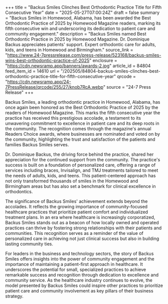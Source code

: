 +++
title = "Backus Smiles Clinches Best Orthodontic Practice Title for Fifth Consecutive Year"
date = "2025-05-27T07:00:24Z"
draft = false
summary = "Backus Smiles in Homewood, Alabama, has been awarded the Best Orthodontic Practice of 2025 by Homewood Magazine readers, marking its fifth consecutive win and underscoring its dedication to patient care and community engagement."
description = "Backus Smiles named Best Orthodontic Practice in 2025 by Homewood Magazine. Dr. Dominique Backus appreciates patients' support. Expert orthodontic care for adults, kids, and teens in Homewood and Birmingham."
source_link = "https://www.24-7pressrelease.com/press-release/523168/backus-smiles-wins-best-orthodontic-practice-of-2025"
enclosure = "https://cdn.newsramp.app/banners/awards-2.jpg"
article_id = 84804
feed_item_id = 14610
url = "/202505/84804-backus-smiles-clinches-best-orthodontic-practice-title-for-fifth-consecutive-year"
qrcode = "https://cdn.newsramp.app/24-7PressRelease/qrcode/255/27/knob7RcA.webp"
source = "24-7 Press Release"
+++

<p>Backus Smiles, a leading orthodontic practice in Homewood, Alabama, has once again been honored as the Best Orthodontic Practice of 2025 by the readers of Homewood Magazine. This marks the fifth consecutive year the practice has received this prestigious accolade, a testament to its unwavering commitment to excellence in patient care and its deep roots in the community. The recognition comes through the magazine's annual Readers Choice awards, where businesses are nominated and voted on by the community, highlighting the trust and satisfaction of the patients and families Backus Smiles serves.</p><p>Dr. Dominique Backus, the driving force behind the practice, shared her appreciation for the continued support from the community. The practice's success is built on a foundation of personalized care, offering a range of services including braces, Invisalign, and TMJ treatments tailored to meet the needs of adults, kids, and teens. This patient-centered approach has not only transformed thousands of smiles in the Homewood and Birmingham areas but has also set a benchmark for clinical excellence in orthodontics.</p><p>The significance of Backus Smiles' achievement extends beyond the accolades. It reflects the growing importance of community-focused healthcare practices that prioritize patient comfort and individualized treatment plans. In an era where healthcare is increasingly corporatized, Backus Smiles stands out as a beacon of how locally owned and operated practices can thrive by fostering strong relationships with their patients and communities. This recognition serves as a reminder of the value of personalized care in achieving not just clinical success but also in building lasting community ties.</p><p>For leaders in the business and technology sectors, the story of Backus Smiles offers insights into the power of community engagement and the importance of maintaining a patient-first approach in healthcare. It underscores the potential for small, specialized practices to achieve remarkable success and recognition through dedication to excellence and community service. As the healthcare industry continues to evolve, the model presented by Backus Smiles could inspire other practices to prioritize patient care and community involvement as key pillars of their business strategy.</p>